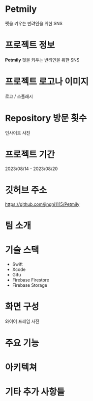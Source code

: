 # Petmily
펫을 키우는 반려인을 위한 SNS

# 프로젝트 정보
**Petmily**
펫을 키우는 반려인을 위한 SNS

# 프로젝트 로고나 이미지
로고 / 스플래시

# Repository 방문 횟수
인사이트 사진

# 프로젝트 기간
2023/08/14 - 2023/08/20

# 깃허브 주소
https://github.com/jingni1115/Petmily

# 팀 소개


# 기술 스택
* Swift
* Xcode
* Gifu
* Firebase Firestore
* Firebase Storage

# 화면 구성
와이어 프레임 사진

# 주요 기능


# 아키텍쳐


# 기타 추가 사항들



